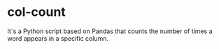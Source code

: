 # col-count
It´s a Python script based on Pandas that counts the number of times a word appears in a specific column. 
